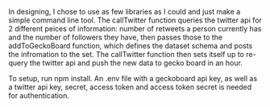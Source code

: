 In designing, I chose to use as few libraries as I could and just make a simple command line tool. The callTwitter function queries the twitter api for 2 different peices of information: number of retweets a person currently has and the number of followers they have, then passes those to the 
addToGeckoBoard function, which defines the dataset schema and posts the infromation to the set. The 
callTwitter function then sets itself up to re-query the twitter api and push the new data to gecko board in an hour.

To setup, run npm install. An .env file with a geckoboard api key, as well as a twitter api key, secret, access token and access token secret is needed for authentication. 
